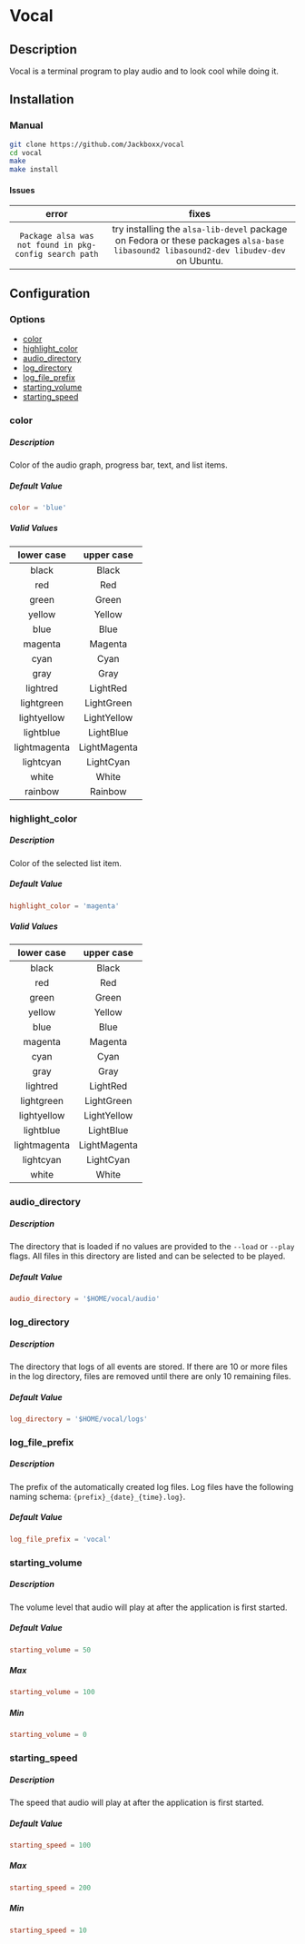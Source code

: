 # Vocal

## Description
Vocal is a terminal program to play audio and to look cool while doing it.

## Installation

### Manual
```bash
git clone https://github.com/Jackboxx/vocal
cd vocal 
make 
make install
```

#### Issues
| error | fixes |
|:-----:|:-----:|
|`Package alsa was not found in pkg-config search path` | try installing the `alsa-lib-devel` package on Fedora or these packages `alsa-base libasound2 libasound2-dev libudev-dev` on Ubuntu. |

## Configuration

### Options 
- [color](#color)
- [highlight_color](#highlight_color)
- [audio_directory](#audio_directory)
- [log_directory](#log_directory)
- [log_file_prefix](#log_file_prefix)
- [starting_volume](#starting_volume)
- [starting_speed](#starting_speed)

### color 

##### Description
Color of the audio graph, progress bar, text, and list items.

##### Default Value
```toml
color = 'blue'
```

##### Valid Values
|  lower case  |  upper case  |
|:------------:|:------------:|
| black        | Black        |
| red          | Red          |
| green        | Green        |
| yellow       | Yellow       |
| blue         | Blue         |
| magenta      | Magenta      |
| cyan         | Cyan         |
| gray         | Gray         |
| lightred     | LightRed     |
| lightgreen   | LightGreen   |
| lightyellow  | LightYellow  |
| lightblue    | LightBlue    |
| lightmagenta | LightMagenta |
| lightcyan    | LightCyan    |
| white        | White        |
| rainbow      | Rainbow      |

### highlight_color

##### Description
Color of the selected list item.

##### Default Value
```toml
highlight_color = 'magenta'
```

##### Valid Values
|  lower case  |  upper case  |
|:------------:|:------------:|
| black        | Black        |
| red          | Red          |
| green        | Green        |
| yellow       | Yellow       |
| blue         | Blue         |
| magenta      | Magenta      |
| cyan         | Cyan         |
| gray         | Gray         |
| lightred     | LightRed     |
| lightgreen   | LightGreen   |
| lightyellow  | LightYellow  |
| lightblue    | LightBlue    |
| lightmagenta | LightMagenta |
| lightcyan    | LightCyan    |
| white        | White        |

### audio_directory

##### Description
The directory that is loaded if no values are provided to the `--load` or `--play` flags.
All files in this directory are listed and can be selected to be played.

##### Default Value
```toml
audio_directory = '$HOME/vocal/audio'
```

### log_directory

##### Description
The directory that logs of all events are stored.
If there are 10 or more files in the log directory, files are removed until there are only 10 remaining files.

##### Default Value
```toml
log_directory = '$HOME/vocal/logs'
```

### log_file_prefix

##### Description
The prefix of the automatically created log files.
Log files have the following naming schema: `{prefix}_{date}_{time}.log}`.

##### Default Value
```toml
log_file_prefix = 'vocal'
```

### starting_volume

##### Description
The volume level that audio will play at after the application is first started.

##### Default Value
```toml
starting_volume = 50
```

##### Max
```toml
starting_volume = 100
```

##### Min
```toml
starting_volume = 0
```

### starting_speed

##### Description
The speed that audio will play at after the application is first started.

##### Default Value
```toml
starting_speed = 100
```

##### Max
```toml
starting_speed = 200
```

##### Min
```toml
starting_speed = 10
```
